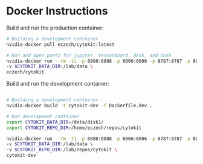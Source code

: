 # Docker Instructions


Build and run the production container:

```bash
# Building a development container
nvidia-docker pull eczech/cytokit:latest

# Run and open ports for jupyter, tensorboard, dask, and dash
nvidia-docker run --rm -ti -p 8888:8888 -p 6006:6006 -p 8787:8787 -p 8050:8050 \
-v $CYTOKIT_DATA_DIR:/lab/data \
eczech/cytokit
```


Build and run the development container:

```bash

# Building a development container
nvidia-docker build -t cytokit-dev -f Dockerfile.dev .

# Run development container
export CYTOKIT_DATA_DIR=/data/disk1/
export CYTOKIT_REPO_DIR=/home/eczech/repos/cytokit

nvidia-docker run --rm -ti -p 8888:8888 -p 6006:6006 -p 8787:8787 -p 8050:8050 \
-v $CYTOKIT_DATA_DIR:/lab/data \
-v $CYTOKIT_REPO_DIR:/lab/repos/cytokit \
cytokit-dev

```